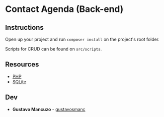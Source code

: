 # Contact Agenda (Back-end)

## Instructions

Open up your project and run ```composer install``` on the project's root folder.

Scripts for CRUD can be found on ```src/scripts```.

## Resources

* [PHP](https://www.php.net/)
* [SQLite](https://www.sqlite.org/index.html)

## Dev

* **Gustavo Mancuzo** - [gustavosmanc](https://github.com/gustavosmanc)

